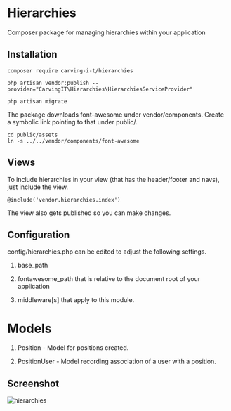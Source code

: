 # Hierarchies
Composer package for managing hierarchies within your application

## Installation

    composer require carving-i-t/hierarchies 

    php artisan vendor:publish --provider="CarvingIT\Hierarchies\HierarchiesServiceProvider" 

    php artisan migrate

The package downloads font-awesome under vendor/components. Create a symbolic link pointing to that under public/. 

    cd public/assets
    ln -s ../../vendor/components/font-awesome

## Views 

To include hierarchies in your view (that has the header/footer and navs), just include the view.

    @include('vendor.hierarchies.index')

The view also gets published so you can make changes. 

## Configuration

config/hierarchies.php can be edited to adjust the following settings.

1. base_path
    
2. fontawesome_path that is relative to the document root of your application 
    
3. middleware[s] that apply to this module.

# Models

1. Position - Model for positions created.

2. PositionUser - Model recording association of a user with a position.

## Screenshot
![hierarchies](https://github.com/user-attachments/assets/5b34ca59-6a57-4067-8df7-19b8ba8a4b86)
